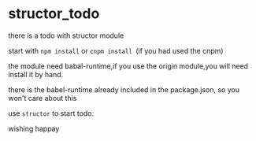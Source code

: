 # structor_todo
there is a todo with structor module

start with
``npm install``
or
``cnpm install ``(if you had used the cnpm)

the module need babal-runtime,if you use the origin module,you will need install it by hand.

there is the babel-runtime already included in the package.json, so you won't care about this

use ``structor`` to start todo.

wishing happay
